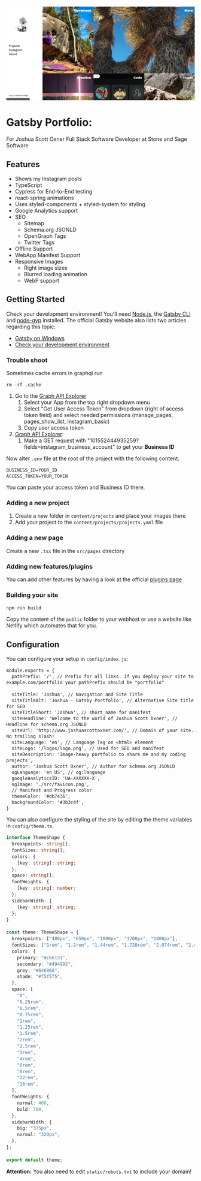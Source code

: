 ![](PortfolioDemo.png)

# Gatsby Portfolio:

For Joshua Scott Oxner Full Stack Software Developer at Stone and Sage Software

## Features

- Shows my Instagram posts
- TypeScript
- Cypress for End-to-End testing
- react-spring animations
- Uses styled-components + styled-system for styling
- Google Analytics support
- SEO
  - Sitemap
  - Schema.org JSONLD
  - OpenGraph Tags
  - Twitter Tags
- Offline Support
- WebApp Manifest Support
- Responsive Images
  - Right image sizes
  - Blurred loading animation
  - WebP support

## Getting Started

Check your development environment! You'll need [Node.js](https://nodejs.org/en/), the [Gatsby CLI](https://www.gatsbyjs.org/docs/) and [node-gyp](https://github.com/nodejs/node-gyp#installation) installed. The official Gatsby website also lists two articles regarding this topic:

- [Gatsby on Windows](https://www.gatsbyjs.org/docs/gatsby-on-windows/)
- [Check your development environment](https://www.gatsbyjs.org/tutorial/part-zero/)

### Trouble shoot

Sometimes cache errors in graphql run

```
rm -rf .cache
```

1. Go to the [Graph API Explorer][gae]
   1. Select your App from the top right dropdown menu
   1. Select "Get User Access Token" from dropdown (right of access token field) and select needed permissions (manage_pages, pages_show_list, instagram_basic)
   1. Copy user access token
1. [Graph API Explorer][gae]:
   1. Make a GET request with "101552444935259?fields=instagram_business_account" to get your **Business ID**

Now alter `.env` file at the root of the project with the following content:

```
BUSINESS_ID=YOUR_ID
ACCESS_TOKEN=YOUR_TOKEN
```

You can paste your access token and Business ID there.

### Adding a new project

1. Create a new folder in `content/projects` and place your images there
1. Add your project to the `content/projects/projects.yaml` file

### Adding a new page

Create a new `.tsx` file in the `src/pages` directory

### Adding new features/plugins

You can add other features by having a look at the official [plugins page](https://www.gatsbyjs.org/docs/plugins/)

### Building your site

```
npm run build
```

Copy the content of the `public` folder to your webhost or use a website like Netlify which automates that for you.

## Configuration

You can configure your setup in `config/index.js`:

```JS
module.exports = {
  pathPrefix: '/', // Prefix for all links. If you deploy your site to example.com/portfolio your pathPrefix should be "portfolio"

  siteTitle: 'Joshua', // Navigation and Site Title
  siteTitleAlt: 'Joshua - Gatsby Portfolio', // Alternative Site title for SEO
  siteTitleShort: 'Joshua', // short_name for manifest
  siteHeadline: 'Welcome to the world of Joshua Scott Oxner', // Headline for schema.org JSONLD
  siteUrl: 'http://www.joshuascottoxner.com/', // Domain of your site. No trailing slash!
  siteLanguage: 'en', // Language Tag on <html> element
  siteLogo: '/logos/logo.png', // Used for SEO and manifest
  siteDescription: 'Image-heavy portfolio to share me and my coding projects',
  author: 'Joshua Scott Oxner', // Author for schema.org JSONLD
  ogLanguage: 'en_US', // og:language
  googleAnalyticsID: 'UA-XXXXXX-X',
  ogImage: './src/favicon.png',
  // Manifest and Progress color
  themeColor: '#db7436',
  backgroundColor: '#3b3c4f',
}
```

You can also configure the styling of the site by editing the theme variables in `config/theme.ts`.

```typescript
interface ThemeShape {
  breakpoints: string[];
  fontSizes: string[];
  colors: {
    [key: string]: string;
  };
  space: string[];
  fontWeights: {
    [key: string]: number;
  };
  sidebarWidth: {
    [key: string]: string;
  };
}

const theme: ThemeShape = {
  breakpoints: ["480px", "650px", "1000px", "1200px", "1400px"],
  fontSizes: ["1rem", "1.2rem", "1.44rem", "1.728rem", "2.074rem", "2.488rem"],
  colors: {
    primary: "#c66131",
    secondary: "#494992",
    grey: "#646066",
    shade: "#f5f5f5",
  },
  space: [
    "0",
    "0.25rem",
    "0.5rem",
    "0.75rem",
    "1rem",
    "1.25rem",
    "1.5rem",
    "2rem",
    "2.5rem",
    "3rem",
    "4rem",
    "6rem",
    "8rem",
    "12rem",
    "16rem",
  ],
  fontWeights: {
    normal: 400,
    bold: 700,
  },
  sidebarWidth: {
    big: "375px",
    normal: "320px",
  },
};

export default theme;
```

**Attention:** You also need to edit `static/robots.txt` to include your domain!

[gae]: https://developers.facebook.com/tools/explorer/
[atd]: https://developers.facebook.com/tools/debug/accesstoken/
